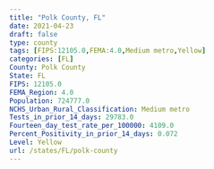 ```yaml
---
title: "Polk County, FL"
date: 2021-04-23
draft: false
type: county
tags: [FIPS:12105.0,FEMA:4.0,Medium metro,Yellow]
categories: [FL]
County: Polk County
State: FL
FIPS: 12105.0
FEMA_Region: 4.0
Population: 724777.0
NCHS_Urban_Rural_Classification: Medium metro
Tests_in_prior_14_days: 29783.0
Fourteen_day_test_rate_per_100000: 4109.0
Percent_Positivity_in_prior_14_days: 0.072
Level: Yellow
url: /states/FL/polk-county
---
```




